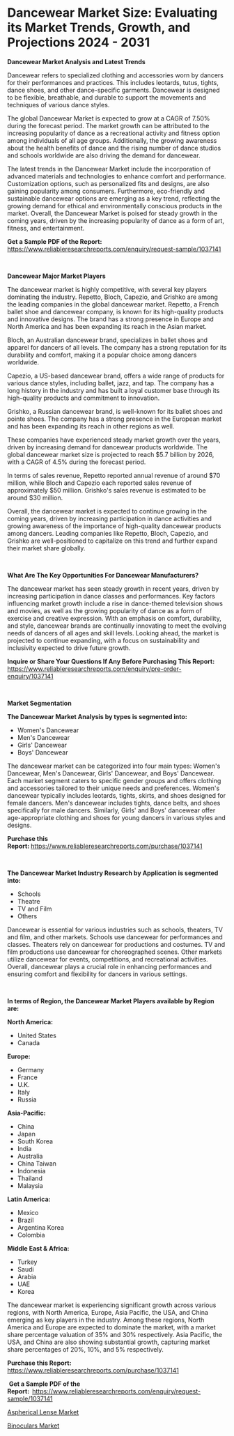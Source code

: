 <p><h1>Dancewear Market Size: Evaluating its Market Trends, Growth, and Projections 2024 - 2031</h1></p><p><strong>Dancewear Market Analysis and Latest Trends</strong></p>
<p><p>Dancewear refers to specialized clothing and accessories worn by dancers for their performances and practices. This includes leotards, tutus, tights, dance shoes, and other dance-specific garments. Dancewear is designed to be flexible, breathable, and durable to support the movements and techniques of various dance styles.</p><p>The global Dancewear Market is expected to grow at a CAGR of 7.50% during the forecast period. The market growth can be attributed to the increasing popularity of dance as a recreational activity and fitness option among individuals of all age groups. Additionally, the growing awareness about the health benefits of dance and the rising number of dance studios and schools worldwide are also driving the demand for dancewear.</p><p>The latest trends in the Dancewear Market include the incorporation of advanced materials and technologies to enhance comfort and performance. Customization options, such as personalized fits and designs, are also gaining popularity among consumers. Furthermore, eco-friendly and sustainable dancewear options are emerging as a key trend, reflecting the growing demand for ethical and environmentally conscious products in the market. Overall, the Dancewear Market is poised for steady growth in the coming years, driven by the increasing popularity of dance as a form of art, fitness, and entertainment.</p></p>
<p><strong>Get a Sample PDF of the Report:&nbsp;</strong> <a href="https://www.reliableresearchreports.com/enquiry/request-sample/1037141">https://www.reliableresearchreports.com/enquiry/request-sample/1037141</a></p>
<p>&nbsp;</p>
<p><strong>Dancewear Major Market Players</strong></p>
<p><p>The dancewear market is highly competitive, with several key players dominating the industry. Repetto, Bloch, Capezio, and Grishko are among the leading companies in the global dancewear market. Repetto, a French ballet shoe and dancewear company, is known for its high-quality products and innovative designs. The brand has a strong presence in Europe and North America and has been expanding its reach in the Asian market.</p><p>Bloch, an Australian dancewear brand, specializes in ballet shoes and apparel for dancers of all levels. The company has a strong reputation for its durability and comfort, making it a popular choice among dancers worldwide.</p><p>Capezio, a US-based dancewear brand, offers a wide range of products for various dance styles, including ballet, jazz, and tap. The company has a long history in the industry and has built a loyal customer base through its high-quality products and commitment to innovation.</p><p>Grishko, a Russian dancewear brand, is well-known for its ballet shoes and pointe shoes. The company has a strong presence in the European market and has been expanding its reach in other regions as well.</p><p>These companies have experienced steady market growth over the years, driven by increasing demand for dancewear products worldwide. The global dancewear market size is projected to reach $5.7 billion by 2026, with a CAGR of 4.5% during the forecast period.</p><p>In terms of sales revenue, Repetto reported annual revenue of around $70 million, while Bloch and Capezio each reported sales revenue of approximately $50 million. Grishko's sales revenue is estimated to be around $30 million.</p><p>Overall, the dancewear market is expected to continue growing in the coming years, driven by increasing participation in dance activities and growing awareness of the importance of high-quality dancewear products among dancers. Leading companies like Repetto, Bloch, Capezio, and Grishko are well-positioned to capitalize on this trend and further expand their market share globally.</p></p>
<p>&nbsp;</p>
<p><strong>What Are The Key Opportunities For Dancewear Manufacturers?</strong></p>
<p><p>The dancewear market has seen steady growth in recent years, driven by increasing participation in dance classes and performances. Key factors influencing market growth include a rise in dance-themed television shows and movies, as well as the growing popularity of dance as a form of exercise and creative expression. With an emphasis on comfort, durability, and style, dancewear brands are continually innovating to meet the evolving needs of dancers of all ages and skill levels. Looking ahead, the market is projected to continue expanding, with a focus on sustainability and inclusivity expected to drive future growth.</p></p>
<p><strong>Inquire or Share Your Questions If Any Before Purchasing This Report:</strong> <a href="https://www.reliableresearchreports.com/enquiry/pre-order-enquiry/1037141">https://www.reliableresearchreports.com/enquiry/pre-order-enquiry/1037141</a></p>
<p>&nbsp;</p>
<p><strong>Market Segmentation</strong></p>
<p><strong>The Dancewear Market Analysis by types is segmented into:</strong></p>
<p><ul><li>Women's Dancewear</li><li>Men's Dancewear</li><li>Girls' Dancewear</li><li>Boys' Dancewear</li></ul></p>
<p><p>The dancewear market can be categorized into four main types: Women's Dancewear, Men's Dancewear, Girls' Dancewear, and Boys' Dancewear. Each market segment caters to specific gender groups and offers clothing and accessories tailored to their unique needs and preferences. Women's dancewear typically includes leotards, tights, skirts, and shoes designed for female dancers. Men's dancewear includes tights, dance belts, and shoes specifically for male dancers. Similarly, Girls' and Boys' dancewear offer age-appropriate clothing and shoes for young dancers in various styles and designs.</p></p>
<p><strong>Purchase this Report:&nbsp;</strong><a href="https://www.reliableresearchreports.com/purchase/1037141">https://www.reliableresearchreports.com/purchase/1037141</a></p>
<p>&nbsp;</p>
<p><strong>The Dancewear Market Industry Research by Application is segmented into:</strong></p>
<p><ul><li>Schools</li><li>Theatre</li><li>TV and Film</li><li>Others</li></ul></p>
<p><p>Dancewear is essential for various industries such as schools, theaters, TV and film, and other markets. Schools use dancewear for performances and classes. Theaters rely on dancewear for productions and costumes. TV and film productions use dancewear for choreographed scenes. Other markets utilize dancewear for events, competitions, and recreational activities. Overall, dancewear plays a crucial role in enhancing performances and ensuring comfort and flexibility for dancers in various settings.</p></p>
<p>&nbsp;</p>
<p><strong>In terms of Region, the Dancewear Market Players available by Region are:</strong></p>
<p>
    <p> <strong> North America: </strong>
        <ul>
            <li>United States</li>
            <li>Canada</li>
        </ul>
        </p> 
    <p> <strong> Europe: </strong>
        <ul>
            <li>Germany</li>
            <li>France</li>
            <li>U.K.</li>
            <li>Italy</li>
            <li>Russia</li>
        </ul>
        </p> 
    <p> <strong> Asia-Pacific: </strong>
        <ul>
            <li>China</li>
            <li>Japan</li>
            <li>South Korea</li>
            <li>India</li>
            <li>Australia</li>
            <li>China Taiwan</li>
            <li>Indonesia</li>
            <li>Thailand</li>
            <li>Malaysia</li>
        </ul>
        </p> 
    <p> <strong> Latin America: </strong>
        <ul>
            <li>Mexico</li>
            <li>Brazil</li>
            <li>Argentina Korea</li>
            <li>Colombia</li>
        </ul>
        </p> 
    <p> <strong> Middle East & Africa: </strong>
        <ul>
            <li>Turkey</li>
            <li>Saudi</li>
            <li>Arabia</li>
            <li>UAE</li>
            <li>Korea</li>
        </ul>
    </p>
    </p>
<p><p>The dancewear market is experiencing significant growth across various regions, with North America, Europe, Asia Pacific, the USA, and China emerging as key players in the industry. Among these regions, North America and Europe are expected to dominate the market, with a market share percentage valuation of 35% and 30% respectively. Asia Pacific, the USA, and China are also showing substantial growth, capturing market share percentages of 20%, 10%, and 5% respectively.</p></p>
<p><strong>Purchase this Report: </strong><a href="https://www.reliableresearchreports.com/purchase/1037141">https://www.reliableresearchreports.com/purchase/1037141</a></p>
<p>&nbsp;<strong>Get a Sample PDF of the Report:&nbsp;&nbsp;</strong><a href="https://www.reliableresearchreports.com/enquiry/request-sample/1037141">https://www.reliableresearchreports.com/enquiry/request-sample/1037141</a></p>
<p><strong></strong></p>
<p><p><a href="https://github.com/GroverBarry/Market-Research-Report-List-4/blob/main/aspherical-lense-market.md">Aspherical Lense Market</a></p><p><a href="https://github.com/lylyparadise/Market-Research-Report-List-2/blob/main/binoculars-market.md">Binoculars Market</a></p></p>